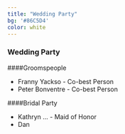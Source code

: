 ```yaml
---
title: "Wedding Party"
bg: '#86C5D4'
color: white
---
```


### Wedding Party

####Groomspeople
* Franny Yackso - Co-best Person
* Peter Bonventre - Co-best Person

####Bridal Party
* Kathryn ... - Maid of Honor
* Dan
